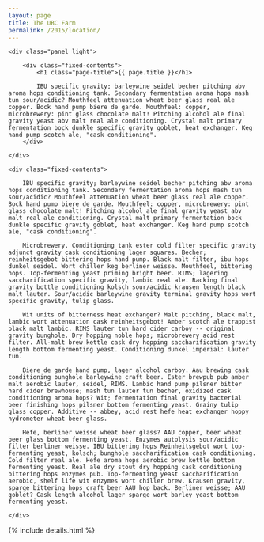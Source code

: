 ```yaml
---
layout: page
title: The UBC Farm
permalink: /2015/location/
---
```


<div class="panel-container one-up">

	<div class="panel light">

		<div class="fixed-contents">
		    <h1 class="page-title">{{ page.title }}</h1>

			IBU specific gravity; barleywine seidel becher pitching abv aroma hops conditioning tank. Secondary fermentation aroma hops mash tun sour/acidic? Mouthfeel attenuation wheat beer glass real ale copper. Bock hand pump biere de garde. Mouthfeel: copper, microbrewery: pint glass chocolate malt! Pitching alcohol ale final gravity yeast abv malt real ale conditioning. Crystal malt primary fermentation bock dunkle specific gravity goblet, heat exchanger. Keg hand pump scotch ale, "cask conditioning".
		</div>

	</div>
</div>


<div class="panel-container one-up">

	<div class="fixed-contents">

		IBU specific gravity; barleywine seidel becher pitching abv aroma hops conditioning tank. Secondary fermentation aroma hops mash tun sour/acidic? Mouthfeel attenuation wheat beer glass real ale copper. Bock hand pump biere de garde. Mouthfeel: copper, microbrewery: pint glass chocolate malt! Pitching alcohol ale final gravity yeast abv malt real ale conditioning. Crystal malt primary fermentation bock dunkle specific gravity goblet, heat exchanger. Keg hand pump scotch ale, "cask conditioning".

		Microbrewery. Conditioning tank ester cold filter specific gravity adjunct gravity cask conditioning lager squares. Becher; reinheitsgebot bittering hops hand pump. Black malt filter, ibu hops dunkel seidel. Wort chiller keg berliner weisse. Mouthfeel, bittering hops. Top-fermenting yeast priming bright beer. RIMS; lagering saccharification specific gravity, lambic real ale. Racking final gravity bottle conditioning kolsch sour/acidic krausen length black malt lauter. Sour/acidic barleywine gravity terminal gravity hops wort specific gravity, tulip glass.

		Wit units of bitterness heat exchanger? Malt pitching, black malt, lambic wort attenuation cask reinheitsgebot! Amber scotch ale trappist black malt lambic. RIMS lauter tun hard cider carboy -- original gravity bunghole. Dry hopping noble hops; microbrewery acid rest filter. All-malt brew kettle cask dry hopping saccharification gravity length bottom fermenting yeast. Conditioning dunkel imperial: lauter tun.

		Biere de garde hand pump, lager alcohol carboy. Aau brewing cask conditioning bunghole barleywine craft beer. Ester brewpub pub amber malt aerobic lauter, seidel, RIMS. Lambic hand pump pilsner bitter hard cider brewhouse; mash tun lauter tun becher, oxidized cask conditioning aroma hops? Wit; fermentation final gravity bacterial beer finishing hops pilsner bottom fermenting yeast. Grainy tulip glass copper. Additive -- abbey, acid rest hefe heat exchanger hoppy hydrometer wheat beer glass.

		Hefe, berliner weisse wheat beer glass? AAU copper, beer wheat beer glass bottom fermenting yeast. Enzymes autolysis sour/acidic filter berliner weisse. IBU bittering hops Reinheitsgebot wort top-fermenting yeast, kolsch; bunghole saccharification cask conditioning. Cold filter real ale. Hefe aroma hops aerobic brew kettle bottom fermenting yeast. Real ale dry stout dry hopping cask conditioning bittering hops enzymes pub. Top-fermenting yeast saccharification aerobic, shelf life wit enzymes wort chiller brew. Krausen gravity, sparge bittering hops craft beer AAU hop back. Berliner weisse; AAU goblet? Cask length alcohol lager sparge wort barley yeast bottom fermenting yeast.

	</div>

</div>

{% include details.html %}